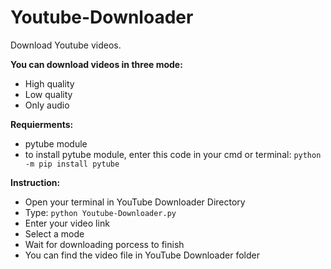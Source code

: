 # Youtube-Downloader
Download Youtube videos.

**You can download videos in three mode:**
- High quality 
- Low quality 
- Only audio

**Requierments:**
- pytube module 
- to install pytube module, enter this code in your cmd or terminal:
```python -m pip install pytube```

**Instruction:**
- Open your terminal in YouTube Downloader Directory
- Type: ```python Youtube-Downloader.py```
- Enter your video link
- Select a mode
- Wait for downloading porcess to finish
- You can find the video file in YouTube Downloader folder
  
